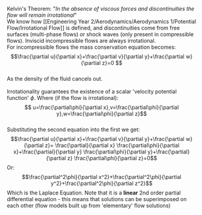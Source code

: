 Kelvin's Theorem:
"*In the absence of viscous forces and discontinuities the flow will remain irrotational*"
\
We know how [[Engineering Year 2/Aerodynamics/Aerodynamics 1/Potential Flow/Irrotational Flow]] is defined, and discontinuities come from free surfaces (multi-phase flows) or shock waves (only present in compressible flows). Inviscid incompressible flows are always irrotational.
\
For incompressible flows the mass conservation equation becomes:
\
$$\frac{\partial u}{\partial x}+\frac{\partial v}{\partial y}+\frac{\partial w}{\partial z}=0 $$
\
As the density of the fluid cancels out.
\
\
Irrotationality guarantees the existence of a scalar 'velocity potential function' $\phi$.
Where (if the flow is irrotational):
$$ u=\frac{\partial\phi}{\partial x},v=\frac{\partial\phi}{\partial y},w=\frac{\partial\phi}{\partial z}$$
\
Substituting the second equation into the first we get:
$$\frac{\partial u}{\partial x}+\frac{\partial v}{\partial y}+\frac{\partial w}{\partial z}= \frac{\partial}{\partial x} \frac{\partial\phi}{\partial x}+\frac{\partial}{\partial y} \frac{\partial\phi}{\partial y}+\frac{\partial}{\partial z} \frac{\partial\phi}{\partial z}=0$$
Or:
$$\frac{\partial^2\phi}{\partial x^2}+\frac{\partial^2\phi}{\partial y^2}+\frac{\partial^2\phi}{\partial z^2}$$
Which is the Laplace Equation.
Note that it is a **linear** 2nd order partial differential equation - this means that solutions can be superimposed on each other (flow models built up from 'elementary' flow solutions)